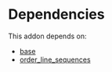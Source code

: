 # Dependencies

This addon depends on:

- [base](https://github.com/bringout/oca-ocb-core/tree/3269462e6a0442fbf5ae30a27b3c18135ac733b9/odoo-bringout-oca-ocb-base)
- [order_line_sequences](https://github.com/bringout/cybrosys/tree/08a54607f5d0b7e554d411193a1b6c8e35db824d/odoo-bringout-cybrosys-order_line_sequences)
